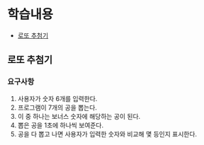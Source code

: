 # 학습내용

- [로또 추첨기](#로또-추첨기)

## 로또 추첨기

### 요구사항

1. 사용자가 숫자 6개를 입력한다.
2. 프로그램이 7개의 공을 뽑는다.
3. 이 중 하나는 보너스 숫자에 해당하는 공이 된다.
4. 뽑은 공을 1초에 하나씩 보여준다.
5. 공을 다 뽑고 나면 사용자가 입력한 숫자와 비교해 몇 등인지 표시한다.